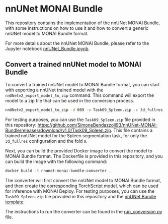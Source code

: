 # nnUNet MONAI Bundle

This repository contains the implementation of the nnUNet MONAI Bundle, with some instructions on how to use it and how to convert a generic nnUNet model to MONAI Bundle format.

For more details about the nnUNet MONAI Bundle, please refer to the Jupyter notebook [nnUNet_Bundle.ipynb](nnUNet_Bundle.ipynb).


## Convert a trained nnUNet model to MONAI Bundle

To convert a trained nnUNet model to MONAI Bundle format, you can start with exporting a nnUNet trained model  with the `nnUNetv2_export_model_to_zip` command. This command will export the model to a zip file that can be used in the conversion process.
```bash
nnUNetv2_export_model_to_zip -d 009 -o Task09_Spleen.zip -c 3d_fullres -tr nnUNetTrainer -p nnUNetPlans -chk checkpoint_final.pth checkpoint_best.pth --not_strict
```
For testing purposes, you can use the `Task09_Spleen.zip` file provided in this repository: https://github.com/SimoneBendazzoli93/nnUNet-MONAI-Bundle/releases/download/v1.0/Task09_Spleen.zip. This file contains a trained nnUNet model for the Spleen segmentation task, for only the `3d_fullres` configuration and the fold `0`.



Next, you can build the provided Docker image to convert the model to MONAI Bundle format. The Dockerfile is provided in this repository, and you can build the image with the following command:

```bash
docker build -t nnunet-monai-bundle-converter .
```
The converter will first convert the nnUNet model to MONAI Bundle format, and then create the corresponding TorchScript model, which can be used for inference with MONAI Deploy.
For testing purposes, you can use the `Task09_Spleen.zip` file provided in this repository and the [nnUNet Bundle template](./nnUNetBundle/):

The instructions to run the converter can be found in the [run_conversion.py](run_conversion.py) file.
